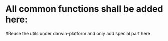 # All common functions shall be added here:
#Reuse the utils under darwin-platform and only add special part here
